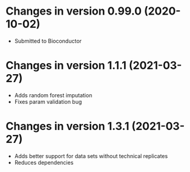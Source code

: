 # Changes in version 0.99.0 (2020-10-02)
- Submitted to Bioconductor

# Changes in version 1.1.1 (2021-03-27)
- Adds random forest imputation
- Fixes param validation bug

# Changes in version 1.3.1 (2021-03-27)
- Adds better support for data sets without technical replicates
- Reduces dependencies
